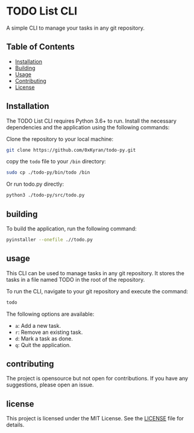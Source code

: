 # TODO List CLI

A simple CLI to manage your tasks in any git repository.

## Table of Contents

- [Installation](#installation)
- [Building](#building)
- [Usage](#usage)
- [Contributing](#contributing)
- [License](#license)

## Installation

The TODO List CLI requires Python 3.6+ to run. Install the necessary dependencies and the application using the following commands:

Clone the repository to your local machine:
```bash
git clone https://github.com/0xKyran/todo-py.git
```

copy the `todo` file to your `/bin` directory:
```bash
sudo cp ./todo-py/bin/todo /bin
```

Or run todo.py directly:
```bash
python3 ./todo-py/src/todo.py
```

## building

To build the application, run the following command:

```bash
pyinstaller --onefile .//todo.py
```

## usage

This CLI can be used to manage tasks in any git repository. It stores the tasks in a file named TODO in the root of the repository.

To run the CLI, navigate to your git repository and execute the command:

```bash
todo
```

The following options are available:

- `a`: Add a new task.
- `r`: Remove an existing task.
- `d`: Mark a task as done.
- `q`: Quit the application.

## contributing

The project is opensource but not open for contributions. If you have any suggestions, please open an issue.

## license

This project is licensed under the MIT License. See the [LICENSE](LICENSE) file for details.